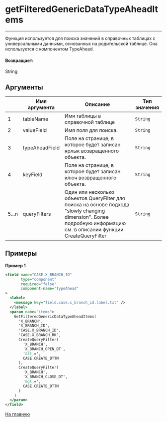 # getFilteredGenericDataTypeAheadItems

---

Функция используется для поиска значений в справочных таблицах с универсальными данными, основанных на родительской таблице. Она используется с компонентом TypeAhead.

#### Возвращает:

String

## Аргументы

|  | Имя аргумента | Описание | Тип значения |
| --- | --- | --- | --- |
| 1 | tableName | Имя таблицы в справочной таблице | `String` |
| 2 | valueField | Имя поля для поиска. | `String` |
| 3 | typeAheadField | Поле на странице, в которое будет записан ярлык возвращенного объекта. | `String` |
| 4 | keyField | Поле на странице, в которое будет записан ключ возвращенного объекта. | `String` |
| 5...n | queryFilters | Один или несколько объектов QueryFilter для поиска на основе подхода "slowly changing dimension". Более подробную информацию см. в описании функции CreateQueryFilter | `String` |

## Примеры

**Пример 1**
```xml
<field name="CASE.X_BRANCH_ID"
       type="component"
       required="false"
       component-name="TypeAhead"
>
  <label>
    <message key="field.case.x_branch_id.label.txt" />
  </label>
  <param name="items">
    GetFilteredGenericDataTypeAheadItems(
      'X_BRANCH',
      'X_BRANCH_ID',
      'CASE.X_BRANCH_ID',
      'CASE.X_BRANCH_RK',
      CreateQueryFilter(
        'X_BRANCH',
        'X_BRANCH_OPEN_DT',
        '&lt;=',
        CASE.CREATE_DTTM
      ),
      CreateQueryFilter(
        'X_BRANCH',
        'X_BRANCH_CLOSE_DT',
        '&gt;=',
        CASE.CREATE_DTTM
      )
    )
  </param>
</field>
```



[На главную](./ecmfunctions/)